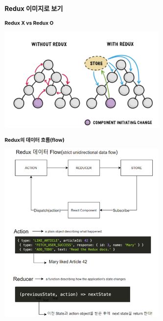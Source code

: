 ## Redux 이미지로 보기
### Redux X vs Redux O
<img src="../descriptionImg/redux.PNG" />

### Redux의 데이터 흐름(flow)
<img src="../descriptionImg/redux2.PNG" />